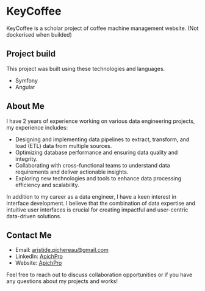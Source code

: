 # KeyCoffee

KeyCoffee is a scholar project of coffee machine management website.
(Not dockerised when builded)

## Project build

This project was built using these technologies and languages.

- Symfony
- Angular

## About Me

I have 2 years of experience working on various data engineering projects, my experience includes:

- Designing and implementing data pipelines to extract, transform, and load (ETL) data from multiple sources.
- Optimizing database performance and ensuring data quality and integrity.
- Collaborating with cross-functional teams to understand data requirements and deliver actionable insights.
- Exploring new technologies and tools to enhance data processing efficiency and scalability.

In addition to my career as a data engineer, I have a keen interest in interface development. I believe that the combination of data expertise and intuitive user interfaces is crucial for creating impactful and user-centric data-driven solutions.

## Contact Me

- Email: aristide.pichereau@gmail.com
- LinkedIn: [ApichPro](https://www.linkedin.com/in/apichpro/)
- Website: [ApichPro](https://apichpro.github.io/portfolio/)

Feel free to reach out to discuss collaboration opportunities or if you have any questions about my projects and works!
